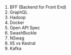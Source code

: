 1. BFF (Backend for Front End)
2. GraphQL
3. Hadoop
4. Docker
5. Open API Spec
6. SwashBuckle
7. NSwag
8. IIS vs Kestral
9. Kafka
